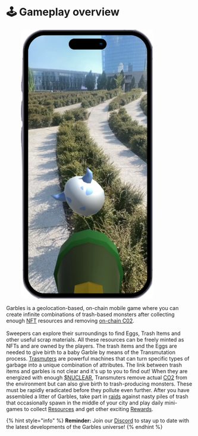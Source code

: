 # 🕹 Gameplay overview

<figure><img src="../../.gitbook/assets/Phone mockup.png" alt=""><figcaption></figcaption></figure>

Garbles is a geolocation-based, on-chain mobile game where you can create infinite combinations of trash-based monsters after collecting enough [NFT](../resources/nft/) resources and removing [on-chain C02](../resources/c02-tokens.md).\
\
Sweepers can explore their surroundings to find Eggs, Trash Items and other useful scrap materials. All these resources can be freely minted as NFTs and are owned by the players. The trash items and the Eggs are needed to give birth to a baby Garble by means of the Transmutation process. [Trasmuters](../resources/nft/transmuters.md) are powerful machines that can turn specific types of garbage into a unique combination of attributes. The link between trash items and garbles is not clear and it's up to you to find out! When they are energized with enough [$NUCLEAR](../resources/#nuclear), Transmuters remove actual [CO2](../resources/c02-tokens.md) from the environment but can also give birth to trash-producing monsters. These must be rapidly eradicated before they pollute even further. After you have assembled a litter of Garbles, take part in [raids](raid.md) against nasty piles of trash that occasionally spawn in the middle of your city and play daily mini-games to collect [Resources](../resources/) and get other exciting [Rewards](../resources/game-items/).&#x20;

{% hint style="info" %}
**Reminder:** Join our [Discord](https://discord.gg/yKvddrZ25u) to stay up to date with the latest developments of the Garbles universe!
{% endhint %}
